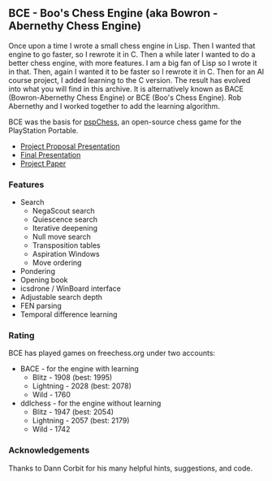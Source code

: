 ## BCE - Boo's Chess Engine (aka Bowron - Abernethy Chess Engine)

Once upon a time I wrote a small chess engine in Lisp.  Then I wanted
that engine to go faster, so I rewrote it in C.  Then a while later I
wanted to do a better chess engine, with more features.  I am a big
fan of Lisp so I wrote it in that.  Then, again I wanted it to be
faster so I rewrote it in C.  Then for an AI course project, I added
learning to the C version.  The result has evolved into what you will
find in this archive. It is alternatively known as BACE (Bowron-Abernethy Chess Engine) or BCE (Boo's Chess Engine).  Rob Abernethy and I worked together to add the learning algorithm.

BCE was the basis for [pspChess](https://github.com/cwbowron/pspchess), an open-source chess game for the PlayStation Portable.

* [Project Proposal Presentation](doc/BACE_proposal.ppt)
* [Final Presentation](doc/BACE_final_presentation.ppt)
* [Project Paper](doc/BACE.pdf)

### Features

* Search
  * NegaScout search
  * Quiescence search
  * Iterative deepening
  * Null move search
  * Transposition tables
  * Aspiration Windows
  * Move ordering
* Pondering
* Opening book
* icsdrone / WinBoard interface
* Adjustable search depth
* FEN parsing
* Temporal difference learning

### Rating 

BCE has played games on freechess.org under two accounts:
* BACE - for the engine with learning
   * Blitz - 1908 (best: 1995)
   * Lightning - 2028 (best: 2078)
   * Wild - 1760
* ddlchess - for the engine without learning
   * Blitz - 1947 (best: 2054)
   * Lightning - 2057 (best: 2179)
   * Wild - 1742
   
### Acknowledgements

Thanks to Dann Corbit for his many helpful hints, suggestions, and
code. 
